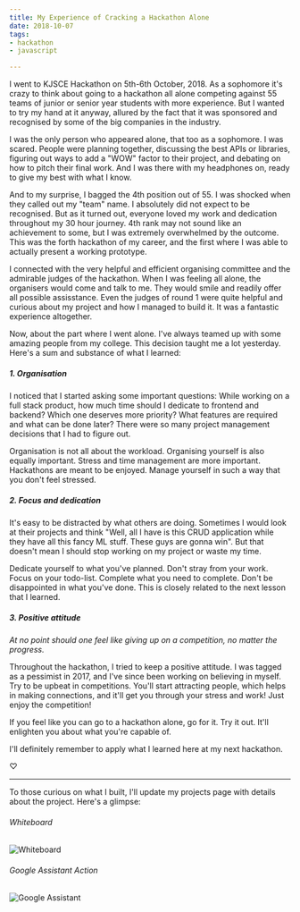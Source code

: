 ```yaml
---
title: My Experience of Cracking a Hackathon Alone
date: 2018-10-07
tags:
- hackathon
- javascript

---
```

I went to KJSCE Hackathon on 5th-6th October, 2018. As a sophomore it's crazy to think about going to a hackathon all alone competing against 55 teams of junior or senior year students with more experience. But I wanted to try my hand at it anyway, allured by the fact that it was sponsored and recognised by some of the big companies in the industry.

I was the only person who appeared alone, that too as a sophomore. I was scared. People were planning together, discussing the best APIs or libraries, figuring out ways to add a "WOW" factor to their project, and debating on how to pitch their final work. And I was there with my headphones on, ready to give my best with what I know.

And to my surprise, I bagged the 4th position out of 55. I was shocked when they called out my "team" name. I absolutely did not expect to be recognised. But as it turned out, everyone loved my work and dedication throughout my 30 hour journey. 4th rank may not sound like an achievement to some, but I was extremely overwhelmed by the outcome. This was the forth hackathon of my career, and the first where I was able to actually present a working prototype.

I connected with the very helpful and efficient organising committee and the admirable judges of the hackathon. When I was feeling all alone, the organisers would come and talk to me. They would smile and readily offer all possible assisstance. Even the judges of round 1 were quite helpful and curious about my project and how I managed to build it. It was a fantastic experience altogether.

Now, about the part where I went alone. I've always teamed up with some amazing people from my college. This decision taught me a lot yesterday. Here's a sum and substance of what I learned:

##### 1. Organisation

I noticed that I started asking some important questions: While working on a full stack product, how much time should I dedicate to frontend and backend? Which one deserves more priority? What features are required and what can be done later? There were so many project management decisions that I had to figure out.

Organisation is not all about the workload. Organising yourself is also equally important. Stress and time management are more important. Hackathons are meant to be enjoyed. Manage yourself in such a way that you don't feel stressed.

##### 2. Focus and dedication

It's easy to be distracted by what others are doing. Sometimes I would look at their projects and think "Well, all I have is this CRUD application while they have all this fancy ML stuff. These guys are gonna win". But that doesn't mean I should stop working on my project or waste my time. 

Dedicate yourself to what you've planned. Don't stray from your work. Focus on your todo-list. Complete what you need to complete. Don't be disappointed in what you've done. This is closely related to the next lesson that I learned.

##### 3. Positive attitude

*At no point should one feel like giving up on a competition, no matter the progress.*

Throughout the hackathon, I tried to keep a positive attitude. I was tagged as a pessimist in 2017, and I've since been working on believing in myself. Try to be upbeat in competitions. You'll start attracting people, which helps in making connections, and it'll get you through your stress and work! Just enjoy the competition!

If you feel like you can go to a hackathon alone, go for it. Try it out. It'll enlighten you about what you're capable of.

I'll definitely remember to apply what I learned here at my next hackathon.

♡

-----

To those curious on what I built, I'll update my projects page with details about the project. Here's a glimpse:

###### Whiteboard
![Whiteboard](/images/posts/kjsce-hackathon-2018/whiteboard.png)

###### Google Assistant Action
![Google Assistant](/images/posts/kjsce-hackathon-2018/google-assistant.png)